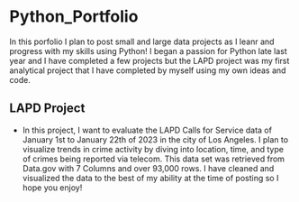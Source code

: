 # Python_Portfolio

In this porfolio I plan to post small and large data projects as I leanr and progress with my skills using Python! I began a passion for Python late last year and I have completed a few projects but the LAPD project was my first analytical project that I have completed by myself using my own ideas and code.

## LAPD Project

* In this project, I want to evaluate the LAPD Calls for Service data of January 1st to January 22th of 2023 in the city of Los Angeles. I plan to visualize trends in crime activity by diving into location, time, and type of crimes being reported via telecom. This data set was retrieved from Data.gov with 7 Columns and over 93,000 rows. I have cleaned and visualized the data to the best of my ability at the time of posting so I hope you enjoy!



